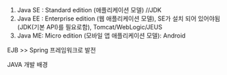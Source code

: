 1. Java SE : Standard edition (애플리케이션 모델) //JDK
2. Java EE : Enterprise edition (웹 애플리케이션 모델), SE가 설치 되어 있어야됨(JDK(기본 API)를 필요로함), Tomcat/WebLogic/JEUS
3. Java ME: Micro edition (모바일 앱 애플리케이션 모델): Android

EJB >> Spring 프레임워크로 발전

JAVA 개발 배경